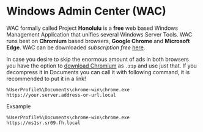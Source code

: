 # Windows Admin Center (WAC)
WAC formally called Project **Honolulu** is a **free** web based
Windows Management Application that unifies several Windows Server Tools.
WAC runs best on **Chromium** based browsers, **Google Chrome** and
**Microsoft Edge**. WAC can be downloaded *subscription free*
<a href="https://aka.ms/WACDownload" target="_blank">here</a>.

In case you desire to skip the enormous amount of ads in both browsers you have
the option to <a href="https://download-chromium.appspot.com/" target="_blank">download Chromium</a>
as `.zip` and use just that.
If you decompress it in Documents you can call it with following command,
it is recommended to put it in a link!

```batch
%UserProfile%\Documents\chrome-win\chrome.exe https://your.server.address-or-url.local
```

Exsample
```batch
%UserProfile%\Documents\chrome-win\chrome.exe https://ms1sr.sr09.fh.local
```
